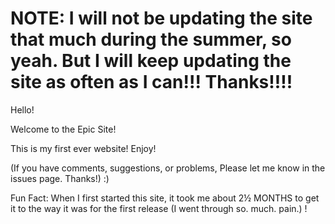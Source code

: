 # NOTE: I will not be updating the site that much during the summer, so yeah. But I will keep updating the site as often as I can!!! Thanks!!!!


Hello!

Welcome to the Epic Site!

This is my first ever website!
Enjoy!

(If you have comments, suggestions, or problems, Please let me know in the issues page. Thanks!)
:)

Fun Fact: When I first started this site, it took me about 2½ MONTHS to get it to the way it was for the first release (I went through so. much. pain.) !

